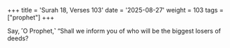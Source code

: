 +++
title = 'Surah 18, Verses 103'
date = '2025-08-27'
weight = 103
tags = ["prophet"]
+++

Say, ˹O Prophet,˺ “Shall we inform you of who will be the biggest losers of deeds?